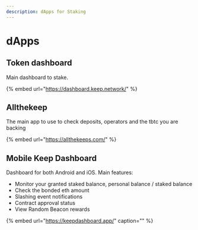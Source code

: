 ```yaml
---
description: dApps for Staking
---
```


# dApps

## Token dashboard

Main dashboard to stake.

{% embed url="https://dashboard.keep.network/" %}

## Allthekeep

The main app to use to check deposits, operators and the tbtc you are backing

{% embed url="https://allthekeeps.com/" %}

## Mobile Keep Dashboard

Dashboard for both Android and iOS. Main features:

* Monitor your granted staked balance, personal balance / staked balance
* Check the bonded eth amount
* Slashing event notifications
* Contract approval status
* View Random Beacon rewards

{% embed url="https://keepdashboard.app/" caption="" %}

